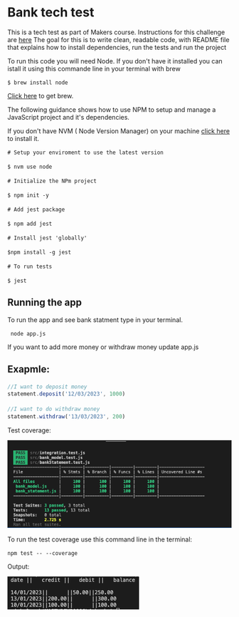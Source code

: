 # Bank tech test

This is a tech test as part of Makers course. 
Instructions for this challenge are [here](instructions.md)
The goal for this is to write clean, readable code, with README file that explains how to install dependencies, run the tests and run the project


To run this code you will need Node. If you don't have it installed you can istall it using this commande line in your terminal with brew 

```
$ brew install node
```

[Click here](https://brew.sh/) to get brew.

The following guidance shows how to use NPM to setup and manage a JavaScript project and it's dependencies. 

If you don't have NVM ( Node Version Manager) on your machine [click here](https://github.com/nvm-sh/nvm#installing-and-updating) to install it.

```
# Setup your enviroment to use the latest version 

$ nvm use node

# Initialize the NPm project

$ npm init -y

# Add jest package 

$ npm add jest

# Install jest 'globally'

$npm install -g jest 

# To run tests 

$ jest
```

## Running the app

To run the app and see bank statment type in your terminal. 
```
 node app.js 
```
If you want to add more money or withdraw money update app.js

## Exapmle:
 
 
```javaScript
//I want to deposit money
statement.deposit('12/03/2023', 1000)

//I want to do withdraw money 
statement.withdraw('13/03/2023', 200)
```



Test coverage:

![test](test_coverage.png)

To run the test coverage use this command line in the terminal: 

```
npm test -- --coverage
```

Output:

![statement](statement.png)